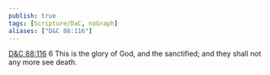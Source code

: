 ```yaml
---
publish: true
tags: [Scripture/DaC, noGraph]
aliases: ["D&C 88:116"]
---
```

[D&C 88:116](https://churchofjesuschrist.org/study/scriptures/dc-testament/dc/88?lang=eng&id=p116#p116) 6 This is the glory of God, and the sanctified; and they shall not any more see death.
